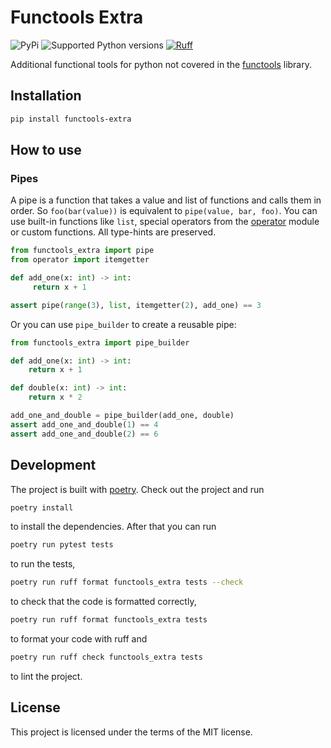 # Functools Extra
![PyPi](https://img.shields.io/pypi/v/functools-extra?color=%2334D058&label=pypi)
![Supported Python versions](https://img.shields.io/pypi/pyversions/functools-extra.svg?color=%2334D058)
[![Ruff](https://img.shields.io/endpoint?url=https://raw.githubusercontent.com/astral-sh/ruff/main/assets/badge/v2.json)](https://github.com/astral-sh/ruff)

Additional functional tools for python not covered in the [functools](https://docs.python.org/3/library/functools.html) library.

## Installation

```bash
pip install functools-extra

```

## How to use
### Pipes
A pipe is a function that takes a value and list of functions and calls them in order.
So `foo(bar(value))` is equivalent to `pipe(value, bar, foo)`.
You can use built-in functions like `list`, special operators from the [operator](https://docs.python.org/3/library/operator.html) module or custom functions.
All type-hints are preserved.
```python
from functools_extra import pipe
from operator import itemgetter

def add_one(x: int) -> int:
     return x + 1

assert pipe(range(3), list, itemgetter(2), add_one) == 3
```

Or you can use `pipe_builder` to create a reusable pipe:
```python
from functools_extra import pipe_builder

def add_one(x: int) -> int:
    return x + 1

def double(x: int) -> int:
    return x * 2

add_one_and_double = pipe_builder(add_one, double)
assert add_one_and_double(1) == 4
assert add_one_and_double(2) == 6
```

## Development
The project is built with [poetry](https://python-poetry.org/).
Check out the project and run
```bash
poetry install
```
to install the dependencies. After that you can run
```bash
poetry run pytest tests
```
to run the tests,
```bash
poetry run ruff format functools_extra tests --check
```
to check that the code is formatted correctly,
```bash
poetry run ruff format functools_extra tests
```
to format your code with ruff and
```bash
poetry run ruff check functools_extra tests
```
to lint the project.


## License

This project is licensed under the terms of the MIT license.
